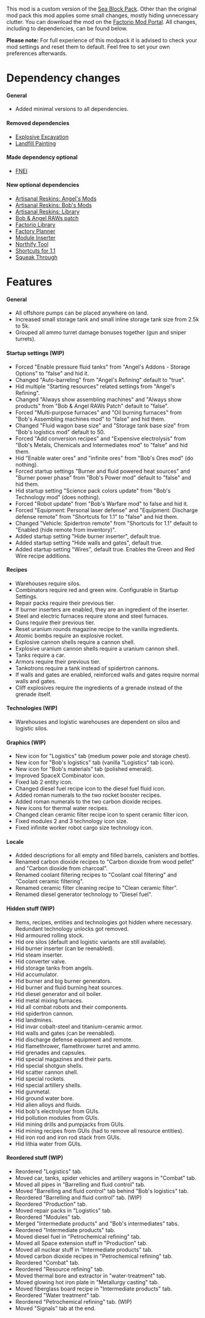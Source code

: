 This mod is a custom version of the [Sea Block Pack](https://mods.factorio.com/mod/SeaBlockMetaPack). Other than the original mod pack this mod applies some small changes, mostly hiding unnecessary clutter. You can download the mod on the [Factorio Mod Portal](https://mods.factorio.com/mod/SeaBlockCustomPack). All changes, including to dependencies, can be found below.

**Please note:** For full experience of this modpack it is advised to check your mod settings and reset them to default. Feel free to set your own preferences afterwards.


# Dependency changes

#### General

* Added minimal versions to all dependencies.

#### Removed dependencies

* [Explosive Excavation](https://mods.factorio.com/mod/Explosive%20Excavation)
* [Landfill Painting](https://mods.factorio.com/mod/LandfillPainting)


#### Made dependency optional

* [FNEI](https://mods.factorio.com/mod/FNEI)


#### New optional dependencies

* [Artisanal Reskins: Angel's Mods](https://mods.factorio.com/mod/reskins-angels)
* [Artisanal Reskins: Bob's Mods](https://mods.factorio.com/mod/reskins-bobs)
* [Artisanal Reskins: Library](https://mods.factorio.com/mod/reskins-library)
* [Bob & Angel RAWs patch](https://mods.factorio.com/mod/baraws)
* [Factorio Library](https://mods.factorio.com/mod/flib)
* [Factory Planner](https://mods.factorio.com/mod/factoryplanner)
* [Module Inserter](https://mods.factorio.com/mod/ModuleInserter)
* [Northify Tool](https://mods.factorio.com/mod/northifytool)
* [Shortcuts for 1.1](https://mods.factorio.com/mod/Shortcuts-ick)
* [Squeak Through](https://mods.factorio.com/mod/Squeak%20Through)


# Features

#### General

* All offshore pumps can be placed anywhere on land.
* Increased small storage tank and small inline storage tank size from 2.5k to 5k.
* Grouped all ammo turret damage bonuses together (gun and sniper turrets).


#### Startup settings (WIP)

* Forced "Enable pressure fluid tanks" from "Angel's Addons - Storage Options" to "false" and hid it.
* Changed "Auto-barreling" from "Angel's Refining" default to "true".
* Hid multiple "Starting resources" related settings from "Angel's Refining".
* Changed "Always show assembling machines" and "Always show products" from "Bob & Angel RAWs Patch" default to "false".
* Forced "Multi-purpose furnaces" and "Oil burning furnaces" from "Bob's Assembling machines mod" to "false" and hid them.
* Changed "Fluid wagon base size" and "Storage tank base size" from "Bob's logistics mod" default to 50.
* Forced "Add conversion recipes" and "Expensive electrolysis" from "Bob's Metals, Chemicals and Intermediates mod" to "false" and hid them.
* Hid "Enable water ores" and "infinite ores" from "Bob's Ores mod" (do nothing).
* Forced startup settings "Burner and fluid powered heat sources" and "Burner power phase" from "Bob's Power mod" default to "false" and hid them.
* Hid startup setting "Science pack colors update" from "Bob's Technology mod" (does nothing).
* Forced "Robot update" from "Bob's Warfare mod" to false and hid it.
* Forced "Equipment: Personal laser defense" and "Equipment: Discharge defense remote" from "Shortcuts for 1.1" to "false" and hid them.
* Changed "Vehicle: Spidertron remote" from "Shortcuts for 1.1" default to "Enabled (hide remote from inventory)".
* Added startup setting "Hide burner inserter", default true.
* Added startup setting "Hide walls and gates", default true.
* Added startup setting "Wires", default true. Enables the Green and Red Wire recipe additions.


#### Recipes

* Warehouses require silos.
* Combinators require red and green wire. Configurable in Startup Settings.
* Repair packs require their previous tier.
* If burner inserters are enabled, they are an ingredient of the inserter.
* Steel and electric furnaces require stone and steel furnaces.
* Guns require their previous tier.
* Reset uranium rounds magazine recipe to the vanilla ingredients.
* Atomic bombs require an explosive rocket.
* Explosive cannon shells require a cannon shell.
* Explosive uranium cannon shells require a uranium cannon shell.
* Tanks require a car.
* Armors require their previous tier.
* Tankotrons require a tank instead of spidertron cannons.
* If walls and gates are enabled, reinforced walls and gates require normal walls and gates.
* Cliff explosives require the ingredients of a grenade instead of the grenade itself.


#### Technologies (WIP)

* Warehouses and logistic warehouses are dependent on silos and logistic silos.


#### Graphics (WIP)

* New icon for "Logistics" tab (medium power pole and storage chest).
* New icon for "Bob's logistics" tab (vanilla "Logistics" tab icon).
* New icon for "Bob's materials" tab (polished emerald).
* Improved SpaceX Combinator icon.
* Fixed lab 2 entity icon.
* Changed diesel fuel recipe icon to the diesel fuel fluid icon.
* Added roman numerals to the two rocket booster recipes.
* Added roman numerals to the two carbon dioxide recipes.
* New icons for thermal water recipes.
* Changed clean ceramic filter recipe icon to spent ceramic filter icon.
* Fixed modules 2 and 3 technology icon size.
* Fixed infinite worker robot cargo size technology icon.


#### Locale

* Added descriptions for all empty and filled barrels, canisters and bottles.
* Renamed carbon dioxide recipes to "Carbon dioxide from wood pellet" and "Carbon dioxide from charcoal".
* Renamed coolant filtering recipes to "Coolant coal filtering" and "Coolant ceramic filtering".
* Renamed ceramic filter cleaning recipe to "Clean ceramic filter".
* Renamed diesel generator technology to "Diesel fuel".


#### Hidden stuff (WIP)

* Items, recipes, entities and technologies got hidden where necessary. Redundant technology unlocks got removed.
* Hid armoured rolling stock.
* Hid ore silos (default and logistic variants are still available).
* Hid burner inserter (can be reenabled).
* Hid steam inserter.
* Hid converter valve.
* Hid storage tanks from angels.
* Hid accumulator.
* Hid burner and big burner generators.
* Hid burner and fluid burning heat sources.
* Hid diesel generator and oil boiler.
* Hid metal mixing furnaces.
* Hid all combat robots and their components.
* Hid spidertron cannon.
* Hid landmines.
* Hid invar cobalt-steel and titanium-ceramic armor.
* Hid walls and gates (can be reenabled).
* Hid discharge defense equipment and remote.
* Hid flamethrower, flamethrower turret and ammo.
* Hid grenades and capsules.
* Hid special magazines and their parts.
* Hid special shotgun shells.
* Hid scatter cannon shell.
* Hid special rockets.
* Hid special artillery shells.
* Hid gunmetal.
* Hid ground water bore.
* Hid alien alloys and fluids.
* Hid bob's electrolyser from GUIs.
* Hid pollution	modules from GUIs.
* Hid mining drills and pumpjacks from GUIs.
* Hid mining recipes from GUIs (had to remove all resource entities).
* Hid iron rod and iron rod stack from GUIs.
* Hid lithia water from GUIs.


#### Reordered stuff (WIP)

* Reordered "Logistics" tab.
* Moved car, tanks, spider vehicles and artillery wagons in "Combat" tab.
* Moved all pipes in "Barrelling and fluid control" tab.
* Moved "Barrelling and fluid control" tab behind "Bob's logistics" tab.
* Reordered "Barrelling and fluid control" tab. (WIP)
* Reordered "Production" tab.
* Moved repair packs in "Logistics" tab.
* Reordered "Modules" tab.
* Merged "Intermediate products" and "Bob's intermediates" tabs.
* Reordered "Intermediate products" tab.
* Moved diesel fuel in "Petrochemical refining" tab.
* Moved all Space extension stuff in "Production" tab.
* Moved all nuclear stuff in "Intermediate products" tab.
* Moved carbon dioxide recipes in "Petrochemical refining" tab.
* Reordered "Combat" tab.
* Reordered "Resource refining" tab.
* Moved thermal bore and extractor in "water-treatment" tab.
* Moved glowing hot iron plate in "Metallurgy casting" tab.
* Moved fiberglass board recipe in "Intermediate products" tab.
* Reordered "Water treatment" tab.
* Reordered "Petrochemical refining" tab. (WIP)
* Moved "Signals" tab at the end.
